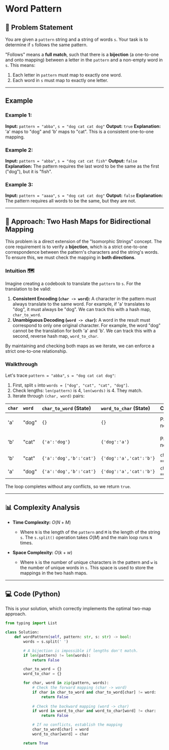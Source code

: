 # Word Pattern

## 📝 Problem Statement

You are given a `pattern` string and a string of words `s`. Your task is to determine if `s` follows the same pattern.

"Follows" means a **full match**, such that there is a **bijection** (a one-to-one and onto mapping) between a letter in the `pattern` and a non-empty word in `s`. This means:
1.  Each letter in `pattern` must map to exactly one word.
2.  Each word in `s` must map to exactly one letter.

---

## Example

### Example 1:
**Input:** `pattern = "abba"`, `s = "dog cat cat dog"`
**Output:** `true`
**Explanation:** 'a' maps to "dog" and 'b' maps to "cat". This is a consistent one-to-one mapping.

### Example 2:
**Input:** `pattern = "abba"`, `s = "dog cat cat fish"`
**Output:** `false`
**Explanation:** The pattern requires the last word to be the same as the first ("dog"), but it is "fish".

### Example 3:
**Input:** `pattern = "aaaa"`, `s = "dog cat cat dog"`
**Output:** `false`
**Explanation:** The pattern requires all words to be the same, but they are not.

---
## 🧠 Approach: Two Hash Maps for Bidirectional Mapping

This problem is a direct extension of the "Isomorphic Strings" concept. The core requirement is to verify a **bijection**, which is a strict one-to-one correspondence between the pattern's characters and the string's words. To ensure this, we must check the mapping in **both directions**.

### Intuition 🗺️
Imagine creating a codebook to translate the `pattern` to `s`. For the translation to be valid:
1.  **Consistent Encoding (`char -> word`):** A character in the pattern must always translate to the same word. For example, if 'a' translates to "dog", it must always be "dog". We can track this with a hash map, `char_to_word`.
2.  **Unambiguous Decoding (`word -> char`):** A word in the result must correspond to only one original character. For example, the word "dog" cannot be the translation for both 'a' and 'b'. We can track this with a second, reverse hash map, `word_to_char`.

By maintaining and checking both maps as we iterate, we can enforce a strict one-to-one relationship.

### Walkthrough
Let's trace `pattern = "abba"`, `s = "dog cat cat dog"`:
1.  First, split `s` into `words = ["dog", "cat", "cat", "dog"]`.
2.  Check lengths: `len(pattern)` is 4, `len(words)` is 4. They match.
3.  Iterate through `(char, word)` pairs:

| `char` | `word` | `char_to_word` (State) | `word_to_char` (State) | Checks | Action |
|:---|:---|:---|:---|:---|:---|
| 'a' | "dog" | `{}` | `{}` | Passes (both new) | Add `a:dog` & `dog:a` |
| 'b' | "cat" | `{'a':'dog'}` | `{'dog':'a'}` | Passes (both new) | Add `b:cat` & `cat:b` |
| 'b' | "cat" | `{'a':'dog','b':'cat'}` | `{'dog':'a','cat':'b'}` | `char_to_word['b'] == "cat"`. Pass. | Continue |
| 'a' | "dog" | `{'a':'dog','b':'cat'}` | `{'dog':'a','cat':'b'}` | `char_to_word['a'] == "dog"`. Pass. | Continue |

The loop completes without any conflicts, so we return `true`.

---

## 📊 Complexity Analysis

* **Time Complexity:** $O(N + M)$
    * Where `N` is the length of the `pattern` and `M` is the length of the string `s`. The `s.split()` operation takes $O(M)$ and the main loop runs `N` times.

* **Space Complexity:** $O(k + w)$
    * Where `k` is the number of unique characters in the pattern and `w` is the number of unique words in `s`. This space is used to store the mappings in the two hash maps.

---

## 💻 Code (Python)

This is your solution, which correctly implements the optimal two-map approach.

```python
from typing import List

class Solution:
    def wordPattern(self, pattern: str, s: str) -> bool:
        words = s.split(' ')

        # A bijection is impossible if lengths don't match.
        if len(pattern) != len(words):
            return False

        char_to_word = {}
        word_to_char = {}

        for char, word in zip(pattern, words):
            # Check the forward mapping (char -> word)
            if char in char_to_word and char_to_word[char] != word:
                return False
            
            # Check the backward mapping (word -> char)
            if word in word_to_char and word_to_char[word] != char:
                return False

            # If no conflicts, establish the mapping
            char_to_word[char] = word
            word_to_char[word] = char

        return True
```
